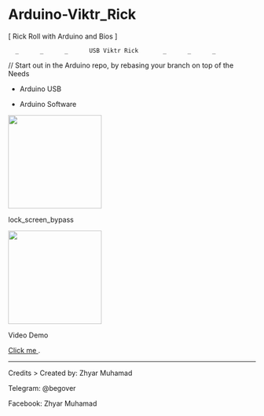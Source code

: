 
# Arduino-Viktr_Rick
[ Rick Roll with Arduino and Bios ]

      _      _      _      USB Viktr Rick       _      _      _


// Start out in the Arduino repo, by rebasing your branch on top of the
Needs

 - Arduino USB

 - Arduino Software

<img hight="200" width="190" src="https://cdn.hackaday.io/images/5546951468606577704.jpg" >

lock_screen_bypass

<img hight="200" width="190" src="https://www.winpasskey.com/wp-content/uploads/2018/07/command-prompt-after-sign-in-windows-10.jpg.webp" > 


Video Demo

<html> 
<body> 


<p> 
<a href="https://drive.google.com/file/d/19KdaM2VQOcY16BpQk9oNytH3-UbmfbxU/view" target="_blank">Click me </a>.
</p>

</body> 
</html>
 
-------------------------------------------------------------

Credits >
Created by: Zhyar Muhamad

Telegram: @begover

Facebook: Zhyar Muhamad


